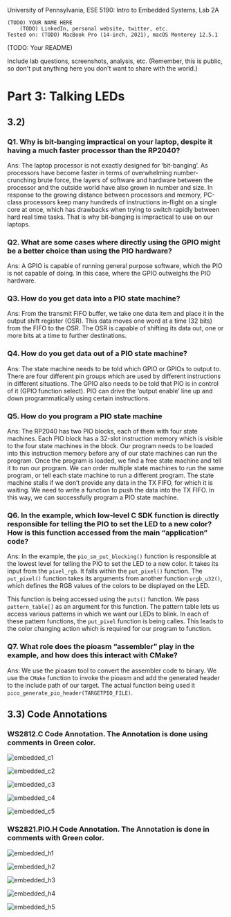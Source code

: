 University of Pennsylvania, ESE 5190: Intro to Embedded Systems, Lab 2A

    (TODO) YOUR NAME HERE
        (TODO) LinkedIn, personal website, twitter, etc.
    Tested on: (TODO) MacBook Pro (14-inch, 2021), macOS Monterey 12.5.1

(TODO: Your README)

Include lab questions, screenshots, analysis, etc. (Remember, this is public, so don't put anything here you don't want to share with the world.)

# Part 3: Talking LEDs

## 3.2)

### Q1. Why is bit-banging impractical on your laptop, despite it having a much faster processor than the RP2040?

Ans: The laptop processor is not exactly designed for ‘bit-banging’. As processors have become faster in terms of overwhelming number-crunching brute force, the layers of software and hardware between the processor and the outside world have also grown in number and size. In response to the growing distance between processors and memory, PC-class processors keep many hundreds of instructions in-flight on a single core at once, which has drawbacks when trying to switch rapidly between hard real time tasks. That is why bit-banging is impractical to use on our laptops. 


### Q2. What are some cases where directly using the GPIO might be a better choice than using the PIO hardware?

Ans: A GPIO is capable of running  general purpose software, which the PIO is not capable of doing. In this case, where the GPIO outweighs the PIO hardware. 


### Q3. How do you get data into a PIO state machine?

Ans: From the transmit FIFO buffer, we take one data item and place it in the output shift register (OSR). This data moves one word at a time (32 bits) from the FIFO to the OSR. The OSR is capable of shifting its data out, one or more bits at a time to further destinations.


### Q4. How do you get data out of a PIO state machine?

Ans: The state machine needs to be told which GPIO or GPIOs to output to. There are four different pin groups which are used by different instructions in different situations. The GPIO also needs to be told that PIO is in control of it (GPIO function select). PIO can drive the ‘output enable’ line up and down programmatically using certain instructions.


### Q5. How do you program a PIO state machine

Ans: The RP2040 has two PIO blocks, each of them with four state machines. Each PIO block has a 32-slot instruction memory which is visible to the four state machines in the block. Our program needs to be loaded into this instruction memory before any of our state machines can run the program. Once the program is loaded, we find a free state machine and tell it to run our program. We can order multiple state machines to run the same program, or tell each state machine to run a different program. The state machine stalls if we don’t provide any data in the TX FIFO, for which it is waiting. We need to write a function to push the data into the TX FIFO. In this way, we can successfully program a PIO state machine.


### Q6. In the example, which low-level C SDK function is directly responsible for telling the PIO to set the LED to a new color? How is this function accessed from the main “application” code?

Ans: In the example, the `pio_sm_put_blocking()` function is responsible at the lowest level for telling the PIO to set the LED to a new color. It takes its input from the `pixel_rgb`. It falls within the `put_pixel()` function. The `put_pixel()` function takes its arguments from another function `urgb_u32()`, which defines the RGB values of the colors to be displayed on the LED. 

This function is being accessed using the `puts()` function. We pass `pattern_table[]` as an argument for this function. The pattern table lets us access various patterns in which we want our LEDs to blink. In each of these pattern functions, the `put_pixel` function is being calles. This leads to the color changing action which is required for our program to function.


### Q7. What role does the pioasm “assembler” play in the example, and how does this interact with CMake?

Ans: We use the pioasm tool to convert the assembler code to binary. We use the `CMake` function to invoke the pioasm and add the generated header to the include path of our target. The actual function being used it `pico_generate_pio_header(TARGETPIO_FILE)`. 



## 3.3) Code Annotations

### WS2812.C Code Annotation. The Annotation is done using comments in Green color.

![embedded_c1](https://user-images.githubusercontent.com/52575718/196354721-58f1fe1b-f936-4453-9854-2248099a5413.JPG)
<br>

![embedded_c2](https://user-images.githubusercontent.com/52575718/196354978-dc76b0a1-ed89-4588-b047-5f740c3d97d5.JPG)
<br>

![embedded_c3](https://user-images.githubusercontent.com/52575718/196355030-ab5977db-06a4-4883-952c-93794ec79f19.JPG)
<br>

![embedded_c4](https://user-images.githubusercontent.com/52575718/196355048-f00341ff-e6b2-4946-87c0-20fb15f3f1de.JPG)
<br>

![embedded_c5](https://user-images.githubusercontent.com/52575718/196355085-1c009907-676d-47d0-b91f-ab31425e6808.JPG)
<br>

### WS2821.PIO.H Code Annotation. The Annotation is done in comments with Green color.

![embedded_h1](https://user-images.githubusercontent.com/52575718/196355544-2ff5f411-4be3-4de4-afa7-3f2d315c884c.JPG)
<br>

![embedded_h2](https://user-images.githubusercontent.com/52575718/196355588-be5c93d2-1044-4f6a-9162-4c3c677c84b3.JPG)
<br>

![embedded_h3](https://user-images.githubusercontent.com/52575718/196355633-360a6667-0480-49ab-844c-fa8274985abd.JPG)
<br>

![embedded_h4](https://user-images.githubusercontent.com/52575718/196355720-fb5777d0-2f4f-49d2-9cd4-4f31b7a9b344.JPG)
<br>

![embedded_h5](https://user-images.githubusercontent.com/52575718/196355783-178e387c-a5c9-4641-afbb-0297245c00c9.JPG)
<br>

